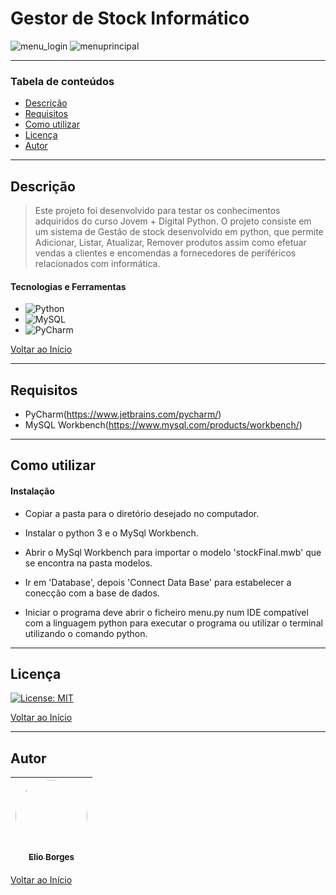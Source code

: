 # Gestor de Stock Informático

![menu_login](https://user-images.githubusercontent.com/92939227/194332244-434c99dc-8dd0-4737-ba8b-94767aa9534c.png)
![menuprincipal](https://user-images.githubusercontent.com/92939227/194332276-d6d9c74b-bec6-4024-ab76-ab22de2f48d6.png)

---

### Tabela de conteúdos

- [Descrição](#descrição)
- [Requisitos](#requisitos)
- [Como utilizar](#Como-utilizar)
- [Licença](#licença)
- [Autor](#autor)

---

## Descrição

> Este projeto foi desenvolvido para testar os conhecimentos adquiridos do curso Jovem + Digital Python.
> O projeto consiste em um sistema de Gestão de stock desenvolvido em python, que permite Adicionar, Listar, Atualizar, Remover produtos assim como efetuar vendas a clientes e encomendas a fornecedores de periféricos relacionados com informática.

#### Tecnologias e Ferramentas

- ![Python](https://img.shields.io/badge/python-3670A0?style=for-the-badge&logo=python&logoColor=ffdd54)
- ![MySQL](https://img.shields.io/badge/mysql-%2300f.svg?style=for-the-badge&logo=mysql&logoColor=white)
- ![PyCharm](https://img.shields.io/badge/pycharm-143?style=for-the-badge&logo=pycharm&logoColor=black&color=black&labelColor=green)

[Voltar ao Início](#Gestor-de-Stock-Informático)

---

## Requisitos
- PyCharm(https://www.jetbrains.com/pycharm/)
- MySQL Workbench(https://www.mysql.com/products/workbench/)
---

## Como utilizar

#### Instalação
- <p>Copiar a pasta para o diretório desejado no computador.</p>
- <p>Instalar o python 3 e o MySql Workbench.</p>
- <p>Abrir o MySql Workbench para importar o modelo 'stockFinal.mwb' que se encontra na pasta modelos. </p>
- <p>Ir em 'Database', depois 'Connect Data Base' para estabelecer a conecção com a base de dados.</p>
- <p>Iniciar o programa deve abrir o ficheiro menu.py num IDE compatível com a linguagem python para executar o programa ou utilizar o terminal utilizando o comando python.</p>

---

## Licença

[![License: MIT](https://img.shields.io/badge/License-MIT-yellow.svg)](https://opensource.org/licenses/MIT)

[Voltar ao Início](#Gestor-de-Stock-Informático)

---

## Autor

[<img src="https://avatars.githubusercontent.com/u/92939227?s=96&v=4" width=115 style=border-radius:50%> <br> <sub> Elio Borges </sub>](https://github.com/Xremix34)|
| :---: |

[Voltar ao Início](#Gestor-de-Stock-Informático)
